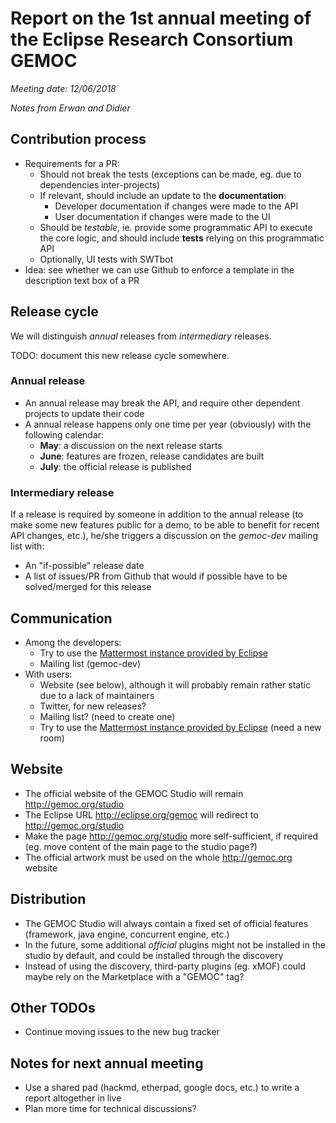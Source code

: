 # Report on the 1st annual meeting of the Eclipse Research Consortium GEMOC

*Meeting date: 12/06/2018*

*Notes from Erwan and Didier*

## Contribution process

- Requirements for a PR:
  - Should not break the tests (exceptions can be made, eg. due to dependencies inter-projects)
  - If relevant, should include an update to the **documentation**:
    - Developer documentation if changes were made to the API
    - User documentation if changes were made to the UI
  - Should be *testable*, ie. provide some programmatic API to execute the core logic, and should include **tests** relying on this programmatic API
  - Optionally, UI tests with SWTbot
- Idea: see whether we can use Github to enforce a template in the description text box of a PR

## Release cycle

We will distinguish *annual* releases from *intermediary* releases.

TODO: document this new release cycle somewhere.

### Annual release

- An annual release may break the API, and require other dependent projects to update their code
- A annual release happens only one time per year (obviously) with the following calendar:
  - **May**: a discussion on the next release starts
  - **June**: features are frozen, release candidates are built
  - **July**: the official release is published

### Intermediary release

If a release is required by someone in addition to the annual release (to make some new features public for a demo, to be able to benefit for recent API changes, etc.), he/she triggers a discussion on the *gemoc-dev* mailing list with:
- An "if-possible" release date
- A list of issues/PR from Github that would if possible have to be solved/merged for this release


## Communication

- Among the developers:
  - Try to use the [Mattermost instance provided by Eclipse](http://mattermost.eclipse.org/)
  - Mailing list (gemoc-dev)
- With users:
  - Website (see below), although it will probably remain rather static due to a lack of maintainers
  - Twitter, for new releases?
  - Mailing list? (need to create one)
  - Try to use the [Mattermost instance provided by Eclipse](http://mattermost.eclipse.org/) (need a new room)

## Website

- The official website of the GEMOC Studio will remain http://gemoc.org/studio
- The Eclipse URL http://eclipse.org/gemoc will redirect to http://gemoc.org/studio
- Make the page http://gemoc.org/studio more self-sufficient, if required (eg. move content of the main page to the studio page?)
- The official artwork must be used on the whole http://gemoc.org website

## Distribution

- The GEMOC Studio will always contain a fixed set of official features (framework, java engine, concurrent engine, etc.)
- In the future, some additional *official* plugins might not be installed in the studio by default, and could be installed through the discovery
- Instead of using the discovery, third-party plugins (eg. xMOF) could maybe rely on the Marketplace with a "GEMOC" tag?

## Other TODOs

- Continue moving issues to the new bug tracker

## Notes for next annual meeting

- Use a shared pad (hackmd, etherpad, google docs, etc.) to write a report altogether in live
- Plan more time for technical discussions?
